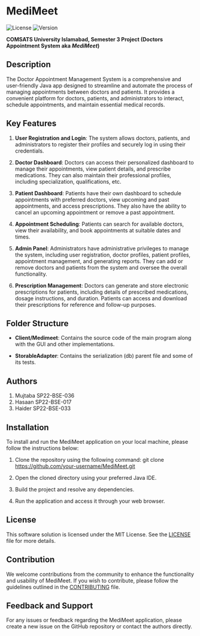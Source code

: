 # MediMeet

![License](https://img.shields.io/badge/license-MIT-blue.svg)
![Version](https://img.shields.io/badge/version-1.0-brightgreen.svg)

**COMSATS University Islamabad, Semester 3 Project (Doctors Appointment System aka _MediMeet_)**

## Description

The Doctor Appointment Management System is a comprehensive and user-friendly Java app designed to streamline and automate the process of managing appointments between doctors and patients. It provides a convenient platform for doctors, patients, and administrators to interact, schedule appointments, and maintain essential medical records.

## Key Features

1. **User Registration and Login**: The system allows doctors, patients, and administrators to register their profiles and securely log in using their credentials.

2. **Doctor Dashboard**: Doctors can access their personalized dashboard to manage their appointments, view patient details, and prescribe medications. They can also maintain their professional profiles, including specialization, qualifications, etc.

3. **Patient Dashboard**: Patients have their own dashboard to schedule appointments with preferred doctors, view upcoming and past appointments, and access prescriptions. They also have the ability to cancel an upcoming appointment or remove a past appointment.

4. **Appointment Scheduling**: Patients can search for available doctors, view their availability, and book appointments at suitable dates and times.

5. **Admin Panel**: Administrators have administrative privileges to manage the system, including user registration, doctor profiles, patient profiles, appointment management, and generating reports. They can add or remove doctors and patients from the system and oversee the overall functionality.

6. **Prescription Management**: Doctors can generate and store electronic prescriptions for patients, including details of prescribed medications, dosage instructions, and duration. Patients can access and download their prescriptions for reference and follow-up purposes.

## Folder Structure

- **Client/Medimeet**: Contains the source code of the main program along with the GUI and other implementations.

- **StorableAdapter**: Contains the serialization (db) parent file and some of its tests.

## Authors

1. Mujtaba SP22-BSE-036
2. Hasaan SP22-BSE-017
3. Haider SP22-BSE-033

## Installation

To install and run the MediMeet application on your local machine, please follow the instructions below:

1. Clone the repository using the following command:
git clone https://github.com/your-username/MediMeet.git


2. Open the cloned directory using your preferred Java IDE.

3. Build the project and resolve any dependencies.

4. Run the application and access it through your web browser.

## License

This software solution is licensed under the MIT License. See the [LICENSE](LICENSE) file for more details.

## Contribution

We welcome contributions from the community to enhance the functionality and usability of MediMeet. If you wish to contribute, please follow the guidelines outlined in the [CONTRIBUTING](CONTRIBUTING.md) file.

## Feedback and Support

For any issues or feedback regarding the MediMeet application, please create a new issue on the GitHub repository or contact the authors directly.
